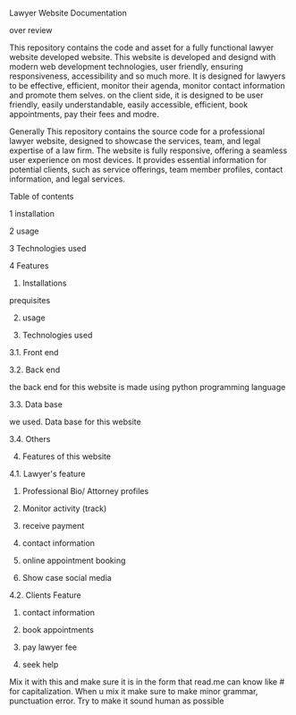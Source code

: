 Lawyer Website Documentation

over review

This repository contains the code and asset for a fully functional lawyer website developed website.
This website is developed and designd with modern web development technologies, user friendly, ensuring responsiveness, accessibility and so much more. It is designed for lawyers to be effective, efficient, monitor their agenda, monitor contact information and promote them selves. on the client side, it is designed to be user friendly, easily understandable, easily accessible, efficient, book appointments, pay their fees and modre.

Generally This repository contains the source code for a professional lawyer website, designed to showcase the services,
team, and legal expertise of a law firm. The website is fully responsive, offering a seamless user experience on most devices.
It provides essential information for potential clients, such as service offerings, team member profiles, contact information, and legal services.

Table of contents

1 installation

2 usage

3 Technologies used

4 Features

1. Installations

prequisites

2. usage

3. Technologies used

3.1. Front end

3.2. Back end

the back end for this website is made using python programming language

3.3. Data base

we used.        Data base for this website

3.4. Others

4. Features of this website

4.1. Lawyer's feature

1. Professional Bio/ Attorney profiles


2. Monitor activity (track)


3. receive payment


4. contact information


5. online appointment booking


6. Show case social media



4.2. Clients Feature

1. contact information


2. book appointments


3. pay lawyer fee


4. seek help



Mix it with this and make sure it is in the form that read.me can know like # for capitalization. When u mix it make sure to make minor grammar, punctuation error. Try to make it sound human as possible


